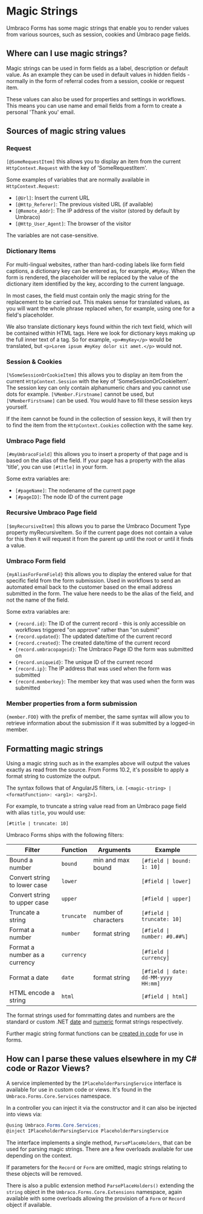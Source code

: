 # Magic Strings

Umbraco Forms has some magic strings that enable you to render values from various sources, such as session, cookies and Umbraco page fields.

## Where can I use magic strings?

Magic strings can be used in form fields as a label, description or default value. As an example they can be used in default values in hidden fields - normally in the form of referral codes from a session, cookie or request item.

These values can also be used for properties and settings in workflows. This means you can use name and email fields from a form to create a personal 'Thank you' email.

## Sources of magic string values

### Request

`[@SomeRequestItem]` this allows you to display an item from the current `HttpContext.Request` with the key of 'SomeRequestItem'.

Some examples of variables that are normally available in `HttpContext.Request`:

* `[@Url]`: Insert the current URL
* `[@Http_Referer]`: The previous visited URL (if available)
* `[@Remote_Addr]`: The IP address of the visitor (stored by default by Umbraco)
* `[@Http_User_Agent]`: The browser of the visitor

The variables are not case-sensitive.

### Dictionary Items

For multi-lingual websites, rather than hard-coding labels like form field captions, a dictionary key can be entered as, for example, `#MyKey`. When the form is rendered, the placeholder will be replaced by the value of the dictionary item identified by the key, according to the current language.

In most cases, the field must contain only the magic string for the replacement to be carried out. This makes sense for translated values, as you will want the whole phrase replaced when, for example, using one for a field's placeholder.

We also translate dictionary keys found within the rich text field, which will be contained within HTML tags. Here we look for dictionary keys making up the full inner text of a tag. So for example, `<p>#myKey</p>` would be translated, but `<p>Lorem ipsum #myKey dolor sit amet.</p>` would not.

### Session & Cookies

`[%SomeSessionOrCookieItem]` this allows you to display an item from the current `HttpContext.Session` with the key of 'SomeSessionOrCookieItem'. The session key can only contain alphanumeric chars and you cannot use dots for example. `[%Member.Firstname]` cannot be used, but `[%MemberFirstname]` can be used. You would have to fill these session keys yourself.

If the item cannot be found in the collection of session keys, it will then try to find the item from the `HttpContext.Cookies` collection with the same key.

### Umbraco Page field

`[#myUmbracoField]` this allows you to insert a property of that page and is based on the alias of the field. If your page has a property with the alias 'title', you can use `[#title]` in your form.

Some extra variables are:

* `[#pageName]`: The nodename of the current page
* `[#pageID]`: The node ID of the current page

### Recursive Umbraco Page field

`[$myRecursiveItem]` this allows you to parse the Umbraco Document Type property myRecursiveItem. So if the current page does not contain a value for this then it will request it from the parent up until the root or until it finds a value.

### Umbraco Form field

`{myAliasForFormField}` this allows you to display the entered value for that specific field from the form submission. Used in workflows to send an automated email back to the customer based on the email address submitted in the form. The value here needs to be the alias of the field, and not the name of the field.

Some extra variables are:

* `{record.id}`: The ID of the current record - this is only accessible on workflows triggered "on approve" rather than "on submit"
* `{record.updated}`: The updated date/time of the current record
* `{record.created}`: The created date/time of the current record
* `{record.umbracopageid}`: The Umbraco Page ID the form was submitted on
* `{record.uniqueid}`: The unique ID of the current record
* `{record.ip}`: The IP address that was used when the form was submitted
* `{record.memberkey}`: The member key that was used when the form was submitted

### Member properties from a form submission

`{member.FOO}` with the prefix of member, the same syntax will allow you to retrieve information about the submission if it was submitted by a logged-in member.

## Formatting magic strings

Using a magic string such as in the examples above will output the values exactly as read from the source. From Forms 10.2, it's possible to apply a format string to customize the output.

The syntax follows that of AngularJS filters, i.e. `[<magic-string> | <formatFunction>: <arg1>: <arg2>]`.

For example, to truncate a string value read from an Umbraco page field with alias `title`, you would use:

```none
[#title | truncate: 10]
```

Umbraco Forms ships with the following filters:

| Filter                        | Function   | Arguments            | Example                              |
| ----------------------------- | ---------- | -------------------- | ------------------------------------ |
| Bound a number                | `bound`    | min and max bound    | `[#field \| bound: 1: 10]`           |
| Convert string to lower case  | `lower`    |                      | `[#field \| lower]`                  |
| Convert string to upper case  | `upper`    |                      | `[#field \| upper]`                  |
| Truncate a string             | `truncate` | number of characters | `[#field \| truncate: 10]`           |
| Format a number               | `number`   | format string        | `[#field \| number: #0.##%]`         |
| Format a number as a currency | `currency` |                      | `[#field \| currency]`               |
| Format a date                 | `date`     | format string        | `[#field \| date: dd-MM-yyyy HH:mm]` |
| HTML encode a string          | `html`     |                      | `[#field \| html]`                   |

The format strings used for fomrmatting dates and numbers are the standard or custom .NET [date](https://docs.microsoft.com/en-us/dotnet/standard/base-types/standard-date-and-time-format-strings) and [numeric](https://docs.microsoft.com/en-us/dotnet/standard/base-types/standard-numeric-format-strings) format strings respectively.

Further magic string format functions can be [created in code](extending/adding-a-magic-string-format-function.md) for use in forms.

## How can I parse these values elsewhere in my C# code or Razor Views?

A service implemented by the `IPlaceholderParsingService` interface is available for use in custom code or views. It's found in the `Umbraco.Forms.Core.Services` namespace.

In a controller you can inject it via the constructor and it can also be injected into views via:

```csharp
@using Umbraco.Forms.Core.Services;
@inject IPlaceholderParsingService PlaceholderParsingService
```

The interface implements a single method, `ParsePlaceHolders`, that can be used for parsing magic strings. There are a few overloads available for use depending on the context.

If parameters for the `Record` or `Form` are omitted, magic strings relating to these objects will be removed.

There is also a public extension method `ParsePlaceHolders()` extending the `string` object in the `Umbraco.Forms.Core.Extensions` namespace, again available with some overloads allowing the provision of a `Form` or `Record` object if available.
